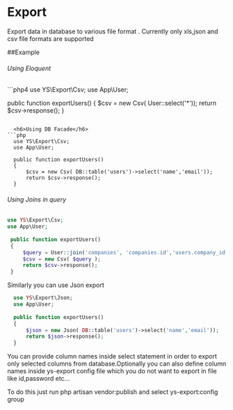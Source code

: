 # Export
Export data in database to various file format . Currently only xls,json and csv file formats are supported

##Example

  <h6>Using Eloquent</h6>
```php4
  use YS\Export\Csv;
  use App\User;
  
  public function exportUsers()
  {
      $csv = new Csv( User::select('*'));
      return $csv->response();
  } 
```

  <h6>Using DB Facade</h6>
```php
  use YS\Export\Csv;
  use App\User;
  
  public function exportUsers()
  {
      $csv = new Csv( DB::table('users')->select('name','email'));
      return $csv->response();
  } 
```

  <h6>Using Joins in query</h6>
  
 ```php
 use YS\Export\Csv;
 use App\User;
  
  public function exportUsers()
  {
      $query = User::join('companies', 'companies.id','users.company_id')->select('users.name','users.email','companies.name as company');
      $csv = new Csv( $query );
      return $csv->response();
  } 
```
<p>Similarly you can use Json export</p>

```php
  use YS\Export\Json;
  use App\User;
  
  public function exportUsers()
  {
      $json = new Json( DB::table('users')->select('name','email'));
      return $json->response();
  } 
```
<p>You can provide column names inside select statement in order to export only selected
columns from database.Optionally you can also define column names inside ys-export config file
which you do not want to export in  file like id,password etc...</p>
<p> To do this just run php artisan vendor:publish and select ys-export:config group</p>

